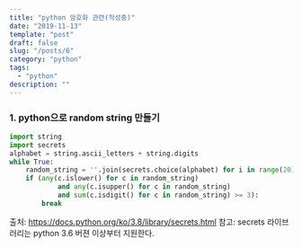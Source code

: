 ```yaml
---
title: "python 암호화 관련(작성중)"
date: "2019-11-13"
template: "post"
draft: false
slug: "/posts/6"
category: "python"
tags:
  - "python"
description: ""
---
```


### 1. python으로 random string 만들기

```python
import string
import secrets
alphabet = string.ascii_letters + string.digits
while True:
    random_string = ''.join(secrets.choice(alphabet) for i in range(20))
    if (any(c.islower() for c in random_string)
            and any(c.isupper() for c in random_string)
            and sum(c.isdigit() for c in random_string) >= 3):
        break
```

출처: https://docs.python.org/ko/3.8/library/secrets.html
참고: secrets 라이브러리는 python 3.6 버젼 이상부터 지원한다.

